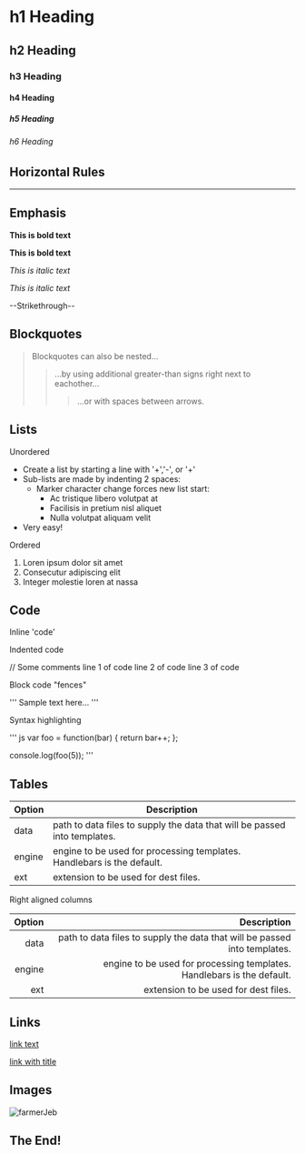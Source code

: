 # h1 Heading
## h2 Heading
### h3 Heading
#### h4 Heading
##### h5 Heading
###### h6 Heading


## Horizontal Rules

----


## Emphasis

**This is bold text**

__This is bold text__

*This is italic text*

_This is italic text_

--Strikethrough--


## Blockquotes


> Blockquotes can also be nested...
>> ...by using additional greater-than signs right next to eachother...
> > > ...or with spaces between arrows.


 ## Lists

Unordered

+ Create a list by starting a line with '+','-', or '+'
+ Sub-lists are made by indenting 2 spaces:
  - Marker character change forces new list start:
    + Ac tristique libero volutpat at
    + Facilisis in pretium nisl aliquet
    - Nulla volutpat aliquam velit
+ Very easy!

Ordered

1. Loren ipsum dolor sit amet
2. Consecutur adipiscing elit
3. Integer molestie loren at nassa

## Code

Inline 'code'

Indented code

  // Some comments
  line 1 of code
  line 2 of code
  line 3 of code


  Block code "fences"

  '''
  Sample text here...
  '''

  Syntax highlighting

  ''' js
  var foo = function(bar)  {
    return bar++;
  };

  console.log(foo(5));
  '''

  ## Tables

  | Option | Description |
  | ------ | ----------- |
  | data   | path to data files to supply the data that will be passed into templates. |
  | engine | engine to be used for processing templates. Handlebars is the default. |
  | ext    | extension to be used for dest files. |

  Right aligned columns

  | Option | Description |
  | ------: | -----------:|
  | data   | path to data files to supply the data that will be passed into templates. |
  | engine | engine to be used for processing templates. Handlebars is the default. |
  | ext    | extension to be used for dest files. |


  ## Links

[link text](https://dasteel420.github.io/DanielSteele3D.github.io/)

[link with title](https://dasteel420.github.io/DanielSteele3D.github.io/ "title text!")

## Images

![farmerJeb](https://github.com/dasteel420/markdownhere/raw/master/src/common/images/farmerJeb.png)

## The End!
 
